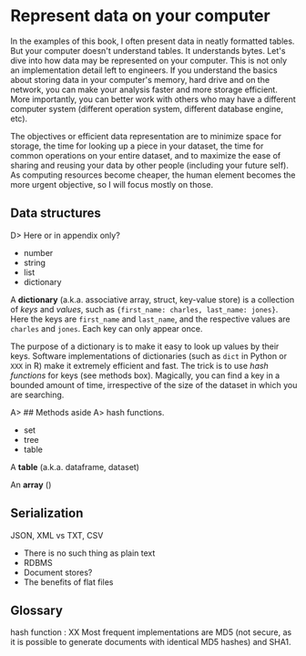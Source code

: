 # Represent data on your computer

In the examples of this book, I often present data in neatly formatted tables. But your computer doesn't understand tables. It understands bytes. Let's dive into how data may be represented on your computer. This is not only an implementation detail left to engineers. If you understand the basics about storing data in your computer's memory, hard drive and on the network, you can make your analysis faster and more storage efficient. More importantly, you can better work with others who may have a different computer system (different operation system, different database engine, etc).

The objectives or efficient data representation are to minimize space for storage, the time for looking up a piece in your dataset, the time for common operations on your entire dataset, and to maximize the ease of sharing and reusing your data by other people (including your future self). As computing resources become cheaper, the human element becomes the more urgent objective, so I will focus mostly on those.

## Data structures

D> Here or in appendix only?

- number
- string
- list
- dictionary

A __dictionary__ (a.k.a. associative array, struct, key-value store) is a collection of _keys_ and _values_, such as `{first_name: charles, last_name: jones}`. Here the keys are `first_name` and `last_name`, and the respective values are `charles` and `jones`. Each key can only appear once.

The purpose of a dictionary is to make it easy to look up values by their keys. Software implementations of dictionaries (such as `dict` in Python or `XXX` in R) make it extremely efficient and fast. The trick is to use _hash functions_ for keys (see methods box). Magically, you can find a key in a bounded amount of time, irrespective of the size of the dataset in which you are searching.

A> ## Methods aside
A> hash functions. 

- set
- tree
- table

A __table__ (a.k.a. dataframe, dataset)

An __array__ ()

## Serialization



JSON, XML vs TXT, CSV

- There is no such thing as plain text
- RDBMS
- Document stores?
- The benefits of flat files

## Glossary
hash function
: XX Most frequent implementations are MD5 (not secure, as it is possible to generate documents with identical MD5 hashes) and SHA1.
